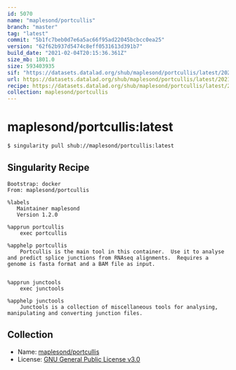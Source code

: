 ```yaml
---
id: 5070
name: "maplesond/portcullis"
branch: "master"
tag: "latest"
commit: "5b1fc7beb0d7e6a5ac66f95ad22045bcbcc0ea25"
version: "62f62b937d5474c8eff0531613d391b7"
build_date: "2021-02-04T20:15:36.361Z"
size_mb: 1801.0
size: 593403935
sif: "https://datasets.datalad.org/shub/maplesond/portcullis/latest/2021-02-04-5b1fc7be-62f62b93/62f62b937d5474c8eff0531613d391b7.sif"
url: https://datasets.datalad.org/shub/maplesond/portcullis/latest/2021-02-04-5b1fc7be-62f62b93/
recipe: https://datasets.datalad.org/shub/maplesond/portcullis/latest/2021-02-04-5b1fc7be-62f62b93/Singularity
collection: maplesond/portcullis
---
```


# maplesond/portcullis:latest

```bash
$ singularity pull shub://maplesond/portcullis:latest
```

## Singularity Recipe

```singularity
Bootstrap: docker
From: maplesond/portcullis

%labels
   Maintainer maplesond
   Version 1.2.0

%apprun portcullis
    exec portcullis

%apphelp portcullis
    Portcullis is the main tool in this container.  Use it to analyse and predict splice junctions from RNAseq alignments.  Requires a genome is fasta format and a BAM file as input.


%apprun junctools
    exec junctools

%apphelp junctools
    Junctools is a collection of miscellaneous tools for analysing, manipulating and converting junction files.
```

## Collection

 - Name: [maplesond/portcullis](https://github.com/maplesond/portcullis)
 - License: [GNU General Public License v3.0](https://api.github.com/licenses/gpl-3.0)


